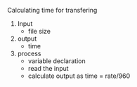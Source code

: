 Calculating time for transfering

1. Input
   - file size 
2. output 
   - time
3. process
   - variable declaration
   - read the input 
   - calculate output as time = rate/960  
